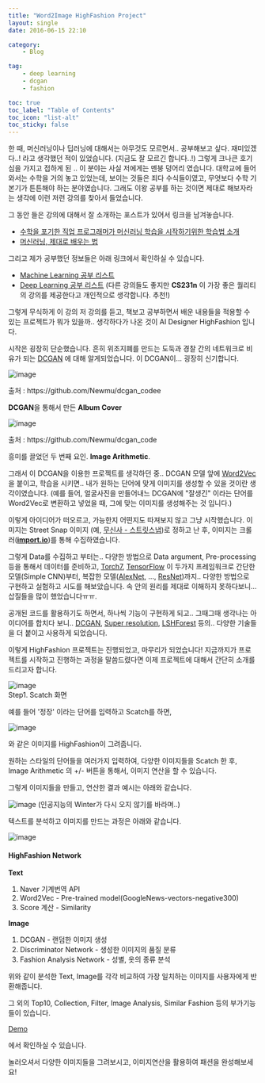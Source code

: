 ```yaml
---
title: "Word2Image HighFashion Project"
layout: single
date: 2016-06-15 22:10

category: 
    - Blog

tag:
    - deep learning
    - dcgan
    - fashion

toc: true
toc_label: "Table of Contents"
toc_icon: "list-alt"
toc_sticky: false
---
```



 한 때, 머신러닝이나 딥러닝에 대해서는 아무것도 모르면서.. 공부해보고 싶다. 재미있겠다..! 라고 생각했던 적이 있었습니다. (지금도 잘 모르긴 합니다..!) 그렇게 크나큰 호기심을 가지고 접하게 된 .. 이 분야는 사실 저에게는 멘붕 덩어리 였습니다. 대학교에 들어와서는 수학을 거의 놓고 있었는데, 보이는 것들은 죄다 수식들이였고, 무엇보다 수학 기본기가 튼튼해야 하는 분야였습니다. 그래도 이왕 공부를 하는 것이면 제대로 해보자라는 생각에 이런 저런 강의를 찾아서 들었습니다.

그 동안 들은 강의에 대해서 잘 소개하는 포스트가 있어서 링크을 남겨놓습니다.  
- [수학을 포기한 직업 프로그래머가 머신러닝 학습을 시작하기위한 학습법 소개](http://www.moreagile.net/2015/05/how-to-start-machine-learning-study.html)
- [머신러닝, 제대로 배우는 법](https://brunch.co.kr/@aidenswmo/2)

그리고 제가 공부했던 정보들은 아래 링크에서 확인하실 수 있습니다.
- [Machine Learning 공부 리스트](https://github.com/DongjunLee/TIL-MAL/blob/master/Machine%20Learning/Awesome-Machine-Learning.md)
- [Deep Learning 공부 리스트](https://github.com/DongjunLee/TIL-MAL/blob/master/Deep%20Learning/Awesome-Deep-Learning.md)
  (다른 강의들도 좋지만 **CS231n** 이 가장 좋은 퀄리티의 강의를 제공한다고 개인적으로 생각합니다. 추천!)

그렇게 무식하게 이 강의 저 강의를 듣고, 책보고 공부하면서 배운 내용들을 적용할 수 있는 프로젝트가 뭐가 있을까.. 생각하다가 나온 것이 AI Designer HighFashion 입니다.

시작은 굉장히 단순했습니다.
흔히 위조지폐를 만드는 도둑과 경찰 간의 네트워크로 비유가 되는 [DCGAN](https://arxiv.org/abs/1511.06434) 에 대해 알게되었습니다. 이 DCGAN이... 굉장히 신기합니다.


![image](https://github.com/DongjunLee/BeAwesomeToday/raw/master/images/albums_128px.png)
<figcaption class="caption">출처 : https://github.com/Newmu/dcgan_codee</figcaption>

**DCGAN**을 통해서 만든 **Album Cover**


![image](https://github.com/DongjunLee/BeAwesomeToday/raw/master/images/faces_arithmetic_collage.png)
<figcaption class="caption">출처 : https://github.com/Newmu/dcgan_code</figcaption>

흥미를 끌었던 두 번째 요인. **Image Arithmetic**.


그래서 이 DCGAN을 이용한 프로젝트를 생각하던 중.. DCGAN 모델 앞에 [Word2Vec](https://en.wikipedia.org/wiki/Word2vec) 을 붙이고, 학습을 시키면.. 내가 원하는 단어에 맞게 이미지를 생성할 수 있을 것이란 생각이였습니다. (예를 들어, 얼굴사진을 만들어내느 DCGAN에 "잘생긴" 이라는 단어를 Word2Vec로 변환하고 넣었을 때, 그에 맞는 이미지를 생성해주는 것 입니다.)

이렇게 아이디어가 떠오르고, 가능한지 어떤지도 따져보지 않고 그냥 시작했습니다. 이미지는 Street Snap 이미지 (예, [무신사 - 스트릿스냅](http://www.musinsa.com/?m=street&_y=default))로 정하고 난 후, 이미지는 크롤러([**import.io**](https://www.import.io/))를 통해 수집하였습니다.

그렇게 Data를 수집하고 부터는.. 다양한 방법으로 Data argument, Pre-processing 등을 통해서 데이터를 준비하고, [Torch7](http://torch.ch/), [TensorFlow](https://www.tensorflow.org/) 이 두가지 프레임워크로 간단한 모델(Simple CNN)부터, 복잡한 모델([AlexNet](https://papers.nips.cc/paper/4824-imagenet-classification-with-deep-convolutional-neural-networks.pdf), ..., [ResNet](https://arxiv.org/abs/1512.03385))까지.. 다양한 방법으로 구현하고 실험하고 시도를 해보았습니다. 속 안의 원리를 제대로 이해하지 못하다보니... 삽질들을 많이 했었습니다ㅠㅠ.

공개된 코드를 활용하기도 하면서, 하나씩 기능이 구현하게 되고.. 그때그때 생각나는 아이디어를 합치다 보니.. [DCGAN](https://github.com/soumith/dcgan.torch), [Super resolution](https://github.com/nagadomi/waifu2x), [LSHForest](http://scikit-learn.org/stable/modules/generated/sklearn.neighbors.LSHForest.html) 등의.. 다양한 기술들을 더 붙이고 사용하게 되었습니다.

이렇게 HighFashion 프로젝트는 진행되었고, 마무리가 되었습니다!
지금까지가 프로젝트를 시작하고 진행하는 과정을 말씀드렸다면 이제 프로젝트에 대해서 간단히 소개를 드리고자 합니다.

![image](https://github.com/DongjunLee/BeAwesomeToday/raw/master/images/scratch.png)  
Step1. Scatch 화면  

예를 들어 '정장' 이라는 단어를 입력하고 Scatch를 하면,

![image](https://github.com/DongjunLee/BeAwesomeToday/raw/master/images/sample-1.png)

와 같은 이미지를 HighFashion이 그려줍니다.

원하는 스타일의 단어들을 여러가지 입력하여, 다양한 이미지들을 Scatch 한 후,
Image Arithmetic 의 +/- 버튼을 통해서, 이미지 연산을 할 수 있습니다.

그렇게 이미지들을 만들고, 연산한 결과 예시는 아래와 같습니다.

![image](https://github.com/DongjunLee/BeAwesomeToday/raw/master/images/sample2.png)
(인공지능의 Winter가 다시 오지 않기를 바라며..)

텍스트를 분석하고 이미지를 만드는 과정은 아래와 같습니다.

![image](https://github.com/DongjunLee/BeAwesomeToday/raw/master/images/HighFashion_Network.png)

#### HighFashion Network

**Text**

1. Naver 기계번역 API
2.  Word2Vec - Pre-trained model(GoogleNews-vectors-negative300)
3.  Score 계산 - Similarity

**Image**

1. DCGAN - 랜덤한 이미지 생성
2. Discriminator Network - 생성한 이미지의 품질 분류
3. Fashion Analysis Network - 성별, 옷의 종류 분석

위와 같이 분석한 Text, Image를 각각 비교하여 가장 일치하는 이미지를 사용자에게 반환해줍니다.

그 외의 Top10, Collection, Filter, Image Analysis, Similar Fashion 등의 부가기능들이 있습니다.

[Demo](http://highfashion.pro/)

에서 확인하실 수 있습니다.

놀러오셔서 다양한 이미지들을 그려보시고, 이미지연산을 활용하여 패션을 완성해보세요!
